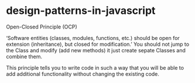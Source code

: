 # design-patterns-in-javascript

Open-Closed Principle (OCP)

‘Software entities (classes, modules, functions, etc.) should be open for extension (inheritance), but closed for modification.’
You should not jump to the Class and modify (add new methods) it just create sepate Classes and combine them.

This principle tells you to write code in such a way that you will be able to add additional functionality without changing the existing code.
